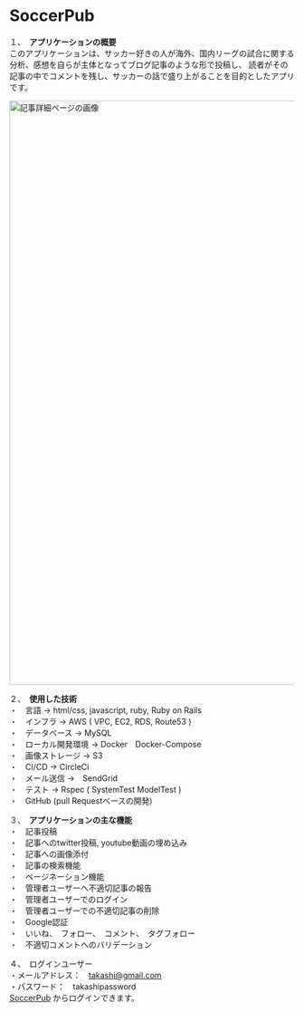 # SoccerPub

１、　**アプリケーションの概要**<br>
このアプリケーションは、サッカー好きの人が海外、国内リーグの試合に関する分析、感想を自らが主体となってブログ記事のような形で投稿し、
読者がその記事の中でコメントを残し、サッカーの話で盛り上がることを目的としたアプリです。<br>

<img width="1032" alt="記事詳細ページの画像" src="https://user-images.githubusercontent.com/70420681/111911327-719a2b80-8aa8-11eb-98eb-290fbb63758b.png">

２、　**使用した技術**<br>
・　言語 -> html/css, javascript, ruby, Ruby on Rails<br>
・　インフラ -> AWS ( VPC, EC2, RDS, Route53 )<br>
・　データベース -> MySQL<br>
・　ローカル開発環境 -> Docker　Docker-Compose<br>
・　画像ストレージ -> S3<br>
・　CI/CD -> CircleCi<br>
・　メール送信 ->　SendGrid<br> 
・　テスト -> Rspec ( SystemTest ModelTest )<br>
・　GitHub (pull Requestベースの開発)<br>


３、　**アプリケーションの主な機能**<br>
・　記事投稿<br>
・　記事へのtwitter投稿, youtube動画の埋め込み<br>
・　記事への画像添付<br>
・　記事の検索機能<br>
・　ページネーション機能<br>
・　管理者ユーザーへ不適切記事の報告<br>
・　管理者ユーザーでのログイン<br>
・　管理者ユーザーでの不適切記事の削除<br>
・　Google認証<br>
・　いいね、　フォロー、　コメント、　タグフォロー<br>
・　不適切コメントへのバリデーション<br>

４、　ログインユーザー<br>
・メールアドレス：　takashi@gmail.com<br>
・パスワード：　takashipassword<br>
[SoccerPub](https://www.soccerpub-app.work/login/)
からログインできます。

